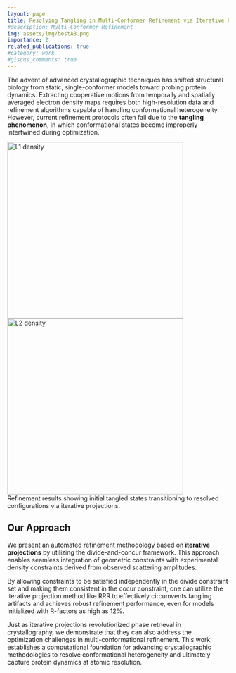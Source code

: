 ```yaml
---
layout: page
title: Resolving Tangling in Multi-Conformer Refinement via Iterative Projections
#description: Multi-Conformer Refinement
img: assets/img/bestAB.png
importance: 2
related_publications: true
#category: work
#giscus_comments: true
---
```


The advent of advanced crystallographic techniques has shifted structural biology from static, single-conformer models toward probing protein dynamics. Extracting cooperative motions from temporally and spatially averaged electron density maps requires both high-resolution data and refinement algorithms capable of handling conformational heterogeneity. However, current refinement protocols often fail due to the **tangling phenomenon**, in which conformational states become improperly intertwined during optimization.

<div class="row">
    <div class="col-sm mt-3 mt-md-0">
        <img src="{{ '/assets/img/L1_density.gif' | relative_url }}" alt="L1 density" class="img-fluid rounded z-depth-1" style="height: 400px; width: auto; object-fit: contain;">
    </div>
    <div class="col-sm mt-3 mt-md-0">
        <img src="{{ '/assets/img/L2_density.gif' | relative_url }}" alt="L2 density" class="img-fluid rounded z-depth-1" style="height: 400px; width: auto; object-fit: contain;">
    </div>
</div>
<div class="caption">
	Refinement results showing initial tangled states transitioning to resolved configurations via iterative projections.
</div>

## Our Approach

We present an automated refinement methodology based on **iterative projections** by utilizing the divide-and-concur framework. This approach enables seamless integration of geometric constraints with experimental density constraints derived from observed scattering amplitudes.

By allowing constraints to be satisfied independently in the divide constraint set and making them consistent in the cocur constraint, one can utilize the iterative projection method like RRR to effectively circumvents tangling artifacts and achieves robust refinement performance, even for models initialized with R-factors as high as 12%.

Just as iterative projections revolutionized phase retrieval in crystallography, we demonstrate that they can also address the optimization challenges in multi-conformational refinement. This work establishes a computational foundation for advancing crystallographic methodologies to resolve conformational heterogeneity and ultimately capture protein dynamics at atomic resolution.

<!--
## Publication
{% cite mandaiya2025refinement %}
-->
